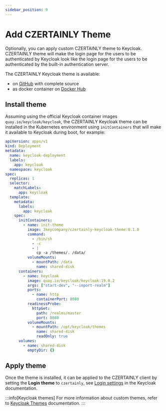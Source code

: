 ```yaml
---
sidebar_position: 9
---
```


# Add CZERTAINLY Theme

Optionally, you can apply custom CZERTAINLY theme to Keycloak.
CZERTAINLY theme will make the login page for the users to be authenticated by Keycloak look like the login page for the users to be authenticated by the built-in authentication server.

The CZERTAINLY Keycloak theme is available:
- on [GitHub](https://github.com/3KeyCompany/CZERTAINLY-Keycloak-Theme) with complete source
- as docker container on [Docker Hub](https://hub.docker.com/r/3keycompany/czertainly-keycloak-theme)

## Install theme

Assuming using the official Keycloak container images `quay.io/keycloak/keycloak`, the CZERTAINLY Keycloak theme can be installed in the Kubernetes environment using `initContainers` that will make it available to Keycloak during boot, for example:
```yaml
apiVersion: apps/v1
kind: Deployment
metadata:
  name: keycloak-deployment
  labels:
    app: keycloak
  namespace: keycloak
spec:
  replicas: 1
  selector:
    matchLabels:
      app: keycloak
  template:
    metadata:
      labels:
        app: keycloak
    spec:
      initContainers:
        - name: init-theme
          image: 3keycompany/czertainly-keycloak-theme:0.1.0
          command:
            - /bin/sh
            - -c
            - |
              cp -a /themes/. /data/
          volumeMounts:
            - mountPath: /data
              name: shared-disk
      containers:
        - name: keycloak
          image: quay.io/keycloak/keycloak:19.0.2
          args: ["start-dev", "--import-realm"]
          ports:
            - name: http
              containerPort: 8080
          readinessProbe:
            httpGet:
              path: /realms/master
              port: 8080
          volumeMounts:
            - mountPath: /opt/keycloak/themes
              name: shared-disk
              readOnly: true
      volumes:
        - name: shared-disk
          emptyDir: {}
```

## Apply theme

Once the theme is installed, it can be applied to the CZERTAINLY client by setting the **Login theme** to `czertainly`, see [Login settings](https://www.keycloak.org/docs/latest/server_admin/#login-settings) in the Keycloak documentation.

:::info[Keycloak themes]
For more information about custom themes, refer to [Keycloak Themes](https://www.keycloak.org/docs/latest/server_development/#_themes) documentation.
:::
